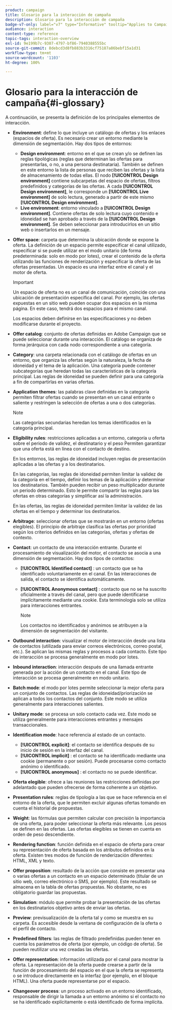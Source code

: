 ```yaml
---
product: campaign
title: Glosario para la interacción de campaña
description: Glosario para la interacción de campaña
badge-v7-only: label="v7" type="Informative" tooltip="Applies to Campaign Classic v7 only"
audience: interaction
content-type: reference
topic-tags: interaction-overview
exl-id: 9e199b7c-9307-4797-bf86-7940388555bc
source-git-commit: 8debcd3d8fb883b3316cf75187a86bebf15a1d31
workflow-type: tm+mt
source-wordcount: '1103'
ht-degree: 100%

---
```


# Glosario para la interacción de campaña{#i-glossary}



A continuación, se presenta la definición de los principales elementos de interacción.

* **Environment**: define lo que incluye un catálogo de ofertas y los enlaces (espacios de oferta). Es necesario crear un entorno mediante la dimensión de segmentación. Hay dos tipos de entornos:

   * **Design environment**: entorno en el que se crean y/o se definen las reglas tipológicas (reglas que determinan las ofertas para presentarlas, o no, a una persona destinataria). También se definen en este entorno la lista de personas que reciben las ofertas y la lista de almacenamiento de todas ellas. El nodo **[!UICONTROL Design environment]** contiene subcarpetas del espacio de ofertas, filtros predefinidos y categorías de las ofertas. A cada **[!UICONTROL Design environment]**, le corresponde un **[!UICONTROL Live environment]** de solo lectura, generado a partir de este mismo **[!UICONTROL Design environment]**.
   * **Live environment**: entorno vinculado a **[!UICONTROL Design environment]**. Contiene ofertas de solo lectura cuyo contenido e idoneidad se han aprobado a través de la **[!UICONTROL Design environment]**. Se deben seleccionar para introducirlos en un sitio web o insertarlos en un mensaje.

* **Offer space**: carpeta que determina la ubicación donde se expone la oferta. La definición de un espacio permite especificar el canal utilizado, especificar si se puede utilizar en el modo unitario (de forma predeterminada: solo en modo por lotes), crear el contenido de la oferta utilizando las funciones de renderización y especificar la oferta de las ofertas presentadas. Un espacio es una interfaz entre el canal y el motor de oferta.

   >[!IMPORTANT]
   >
   >Un espacio de oferta no es un canal de comunicación, coincide con una ubicación de presentación específica del canal. Por ejemplo, las ofertas expuestas en un sitio web pueden ocupar dos espacios en la misma página. En este caso, tendrá dos espacios para el mismo canal.
   >
   >Los espacios deben definirse en las especificaciones y no deben modificarse durante el proyecto.

* **Offer catalog**: conjunto de ofertas definidas en Adobe Campaign que se puede seleccionar durante una interacción. El catálogo se organiza de forma jerárquica con cada nodo correspondiente a una categoría.
* **Category**: una carpeta relacionada con el catálogo de ofertas en un entorno, que organiza las ofertas según la naturaleza, la fecha de idoneidad y el tema de la aplicación. Una categoría puede contener subcategorías que heredan todas las características de la categoría principal. Las reglas de idoneidad se pueden definir para una categoría a fin de compartirlas en varias ofertas.
* **Application themes**: las palabras clave definidas en la categoría permiten filtrar ofertas cuando se presentan en un canal entrante o saliente y restringen la selección de ofertas a una o dos categorías.

   >[!NOTE]
   >
   >Las categorías secundarias heredan los temas identificados en la categoría principal.

* **Eligibility rules**: restricciones aplicadas a un entorno, categoría u oferta sobre el periodo de validez, el destinatario y el peso Permiten garantizar que una oferta está en línea con el contacto de destino.

   En los entornos, las reglas de idoneidad incluyen reglas de presentación aplicadas a las ofertas y a los destinatarios.

   En las categorías, las reglas de idoneidad permiten limitar la validez de la categoría en el tiempo, definir los temas de la aplicación y determinar los destinatarios. También pueden recibir un peso multiplicador durante un periodo determinado. Esto le permite compartir las reglas para las ofertas en otras categorías y simplificar así la administración.

   En las ofertas, las reglas de idoneidad permiten limitar la validez de las ofertas en el tiempo y determinar los destinatarios.

* **Arbitrage**: seleccionar ofertas que se mostrarán en un entorno (ofertas elegibles). El principio de arbitraje clasifica las ofertas por prioridad según los criterios definidos en las categorías, ofertas y ofertas de contexto.
* **Contact**: un contacto de una interacción entrante. Durante el procesamiento de visualización del motor, el contacto se asocia a una dimensión de segmentación. Hay dos tipos de contactos:

   * **[!UICONTROL Identified contact]** : un contacto que se ha identificado voluntariamente en el canal. En las interacciones de salida, el contacto se identifica automáticamente.
   * **[!UICONTROL Anonymous contact]** : contacto que no se ha suscrito oficialmente a través del canal, pero que puede identificarse implícitamente mediante una cookie. Esta terminología solo se utiliza para interacciones entrantes.

      >[!NOTE]
      >
      >Los contactos no identificados y anónimos se atribuyen a la dimensión de segmentación del visitante.

* **Outbound interaction**: visualizar el motor de interacción desde una lista de contactos (utilizada para enviar correos electrónicos, correo postal, etc.). Se aplican las mismas reglas y procesos a cada contacto. Este tipo de interacción se procesa generalmente en modo por lotes.
* **Inbound interaction**: interacción después de una llamada entrante generada por la acción de un contacto en el canal. Este tipo de interacción se procesa generalmente en modo unitario.
* **Batch mode**: el modo por lotes permite seleccionar la mejor oferta para un conjunto de contactos. Las reglas de idoneidad/priorización se aplican a todos los contactos del conjunto. Este modo se utiliza generalmente para interacciones salientes.
* **Unitary mode**: se procesa un solo contacto cada vez. Este modo se utiliza generalmente para interacciones entrantes y mensajes transaccionales.
* **Identification mode**: hace referencia al estado de un contacto.

   * **[!UICONTROL explicit]**: el contacto se identifica después de su inicio de sesión en la interfaz del canal.
   * **[!UICONTROL implicit]** : el contacto se ha identificado mediante una cookie (permanente o por sesión). Puede procesarse como contacto anónimo o identificado.
   * **[!UICONTROL anonymous]** : el contacto no se puede identificar.

* **Oferta elegible**: ofrece a las reuniones las restricciones definidas por adelantado que pueden ofrecerse de forma coherente a un objetivo.
* **Presentation rules**: reglas de tipología a las que se hace referencia en el entorno de la oferta, que le permiten excluir algunas ofertas tomando en cuenta el historial de propuestas.
* **Weight**: las fórmulas que permiten calcular con precisión la importancia de una oferta, para poder seleccionar la oferta más relevante. Los pesos se definen en las ofertas. Las ofertas elegibles se tienen en cuenta en orden de peso descendiente.
* **Rendering function**: función definida en el espacio de oferta para crear su representación de oferta basada en los atributos definidos en la oferta. Existen tres modos de función de renderización diferentes: HTML, XML y texto.
* **Offer proposition**: resultado de la acción que consiste en presentar una o varias ofertas a un contacto en un espacio determinado (titular de un sitio web, correo electrónico o SMS, por ejemplo). Este resultado se almacena en la tabla de ofertas propuestas. No obstante, no es obligatorio guardar las propuestas.
* **Simulation**: módulo que permite probar la presentación de las ofertas en los destinatarios objetivo antes de enviar las ofertas.
* **Preview**: previsualización de la oferta tal y como se muestra en su carpeta. Es accesible desde la ventana de configuración de la oferta o el perfil de contacto.
* **Predefined filters**: las reglas de filtrado predefinidas pueden tener en cuenta los parámetros de oferta (por ejemplo, un código de oferta). Se pueden reutilizar una vez creadas las ofertas.
* **Offer representation**: información utilizada por el canal para mostrar la oferta. La representación de la oferta puede crearse a partir de la función de procesamiento del espacio en el que la oferta se representa o se introduce directamente en la interfaz (por ejemplo, en el bloque HTML). Una oferta puede representarse por el espacio.
* **Changeover process**: un proceso activado en un entorno identificado, responsable de dirigir la llamada a un entorno anónimo si el contacto no se ha identificado explícitamente o está identificado de forma implícita.
